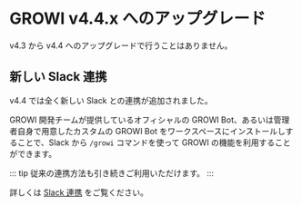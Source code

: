# GROWI v4.4.x へのアップグレード

v4.3 から v4.4 へのアップグレードで行うことはありません。


## 新しい Slack 連携

v4.4 では全く新しい Slack との連携が追加されました。

GROWI 開発チームが提供しているオフィシャルの GROWI Bot、あるいは管理者自身で用意したカスタムの GROWI Bot をワークスペースにインストールしすることで、Slack から `/growi` コマンドを使って GROWI の機能を利用することができます。

::: tip
従来の連携方法も引き続きご利用いただけます。
:::

詳しくは [Slack 連携](../management-cookbook/slack-integration/) をご覧ください。
